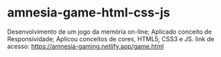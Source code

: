 # amnesia-game-html-css-js
Desenvolvimento de um jogo da memória on-line;  Aplicado conceito de Responsividade;  Aplicou conceitos de cores, HTML5, CSS3 e JS.
link de acesso: https://amnesia-gaming.netlify.app/game.html
